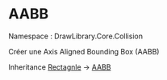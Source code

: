 # AABB

Namespace : DrawLibrary.Core.Collision

Créer une Axis Aligned Bounding Box (AABB)

Inheritance [Rectagnle]() -> [AABB](./drawlibrary.core.collision.aabb.md)